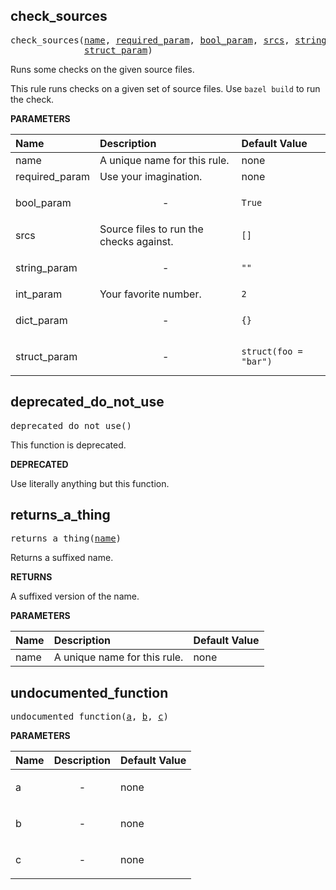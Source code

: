 <!-- Generated with Stardoc: http://skydoc.bazel.build -->

<a id="#check_sources"></a>

## check_sources

<pre>
check_sources(<a href="#check_sources-name">name</a>, <a href="#check_sources-required_param">required_param</a>, <a href="#check_sources-bool_param">bool_param</a>, <a href="#check_sources-srcs">srcs</a>, <a href="#check_sources-string_param">string_param</a>, <a href="#check_sources-int_param">int_param</a>, <a href="#check_sources-dict_param">dict_param</a>,
              <a href="#check_sources-struct_param">struct_param</a>)
</pre>

Runs some checks on the given source files.

This rule runs checks on a given set of source files.
Use `bazel build` to run the check.


**PARAMETERS**


| Name  | Description | Default Value |
| :------------- | :------------- | :------------- |
| <a id="check_sources-name"></a>name |  A unique name for this rule.   |  none |
| <a id="check_sources-required_param"></a>required_param |  Use your imagination.   |  none |
| <a id="check_sources-bool_param"></a>bool_param |  <p align="center"> - </p>   |  <code>True</code> |
| <a id="check_sources-srcs"></a>srcs |  Source files to run the checks against.   |  <code>[]</code> |
| <a id="check_sources-string_param"></a>string_param |  <p align="center"> - </p>   |  <code>""</code> |
| <a id="check_sources-int_param"></a>int_param |  Your favorite number.   |  <code>2</code> |
| <a id="check_sources-dict_param"></a>dict_param |  <p align="center"> - </p>   |  <code>{}</code> |
| <a id="check_sources-struct_param"></a>struct_param |  <p align="center"> - </p>   |  <code>struct(foo = "bar")</code> |


<a id="#deprecated_do_not_use"></a>

## deprecated_do_not_use

<pre>
deprecated_do_not_use()
</pre>

This function is deprecated.

**DEPRECATED**

Use literally anything but this function.



<a id="#returns_a_thing"></a>

## returns_a_thing

<pre>
returns_a_thing(<a href="#returns_a_thing-name">name</a>)
</pre>

Returns a suffixed name.

**RETURNS**

A suffixed version of the name.

**PARAMETERS**


| Name  | Description | Default Value |
| :------------- | :------------- | :------------- |
| <a id="returns_a_thing-name"></a>name |  A unique name for this rule.   |  none |


<a id="#undocumented_function"></a>

## undocumented_function

<pre>
undocumented_function(<a href="#undocumented_function-a">a</a>, <a href="#undocumented_function-b">b</a>, <a href="#undocumented_function-c">c</a>)
</pre>



**PARAMETERS**


| Name  | Description | Default Value |
| :------------- | :------------- | :------------- |
| <a id="undocumented_function-a"></a>a |  <p align="center"> - </p>   |  none |
| <a id="undocumented_function-b"></a>b |  <p align="center"> - </p>   |  none |
| <a id="undocumented_function-c"></a>c |  <p align="center"> - </p>   |  none |



